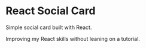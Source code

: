 # React Social Card

Simple social card built with React. 

Improving my React skills without leaning on a tutorial.